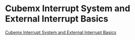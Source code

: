 # Cubemx Interrupt System and External Interrupt Basics
[Cubemx Interrupt System and External Interrupt Basics](https://aiwithcloud.com/2022/09/14/cubemx_interrupt_system_and_external_interrupt_basics/)